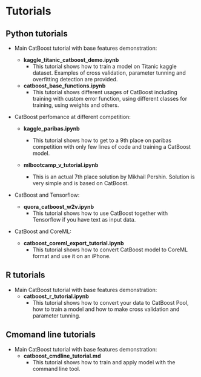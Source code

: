 # Tutorials

## Python tutorials

* Main CatBoost tutorial with base features demonstration:
    * __kaggle_titanic_catboost_demo.ipynb__
        * This tutorial shows how to train a model on Titanic kaggle dataset. Examples of cross validation, parameter tunning and overfitting detection are provided.
    * __catboost_base_functions.ipynb__
        * This tutorial shows different usages of CatBoost including training with custom error function, using different classes for training, using weights and others.

* CatBoost perfomance at different competition:
    * __kaggle_paribas.ipynb__
        * This tutorial shows how to get to a 9th place on paribas competition with only few lines of code and training a CatBoost model.

    * __mlbootcamp_v_tutorial.ipynb__
        * This is an actual 7th place solution by Mikhail Pershin. Solution is very simple and is based on CatBoost.

* CatBoost and Tensorflow:
    * __quora_catboost_w2v.ipynb__
        * This tutorial shows how to use CatBoost together with Tensorflow if you have text as input data.

* CatBoost and CoreML:
    * __catboost_coreml_export_tutorial.ipynb__
        * This tutorial shows how to convert CatBoost model to CoreML format and use it on an iPhone.

## R tutorials

* Main CatBoost tutorial with base features demonstration:
    * __catboost\_r\_tutorial.ipynb__
        * This tutorial shows how to convert your data to CatBoost Pool, how to train a model and how to make cross validation and parameter tunning.

## Cmomand line tutorials

* Main CatBoost tutorial with base features demonstration:
    * __catboost\_cmdline\_tutorial.md__
        * This tutorial shows how to train and apply model with the command line tool.
